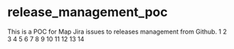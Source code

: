 # release_management_poc
This is a POC for Map Jira issues to releases management from Github.
1
2
3
4
5
6
7
8
9
10
11
12
13
14
